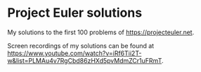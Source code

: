 # Project Euler solutions

My solutions to the first 100 problems of https://projecteuler.net.

Screen recordings of my solutions can be found at https://www.youtube.com/watch?v=iRf6Tii2T-w&list=PLMAu4v7RgCbd86zHXd5pvMdmZCr1uFRmT.
